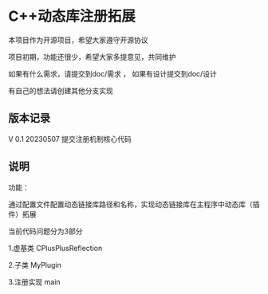 # C++动态库注册拓展

本项目作为开源项目，希望大家遵守开源协议

项目初期，功能还很少，希望大家多提意见，共同维护

如果有什么需求，请提交到doc/需求 ， 如果有设计提交到doc/设计

有自己的想法请创建其他分支实现



## 版本记录

V 0.1 20230507 提交注册机制核心代码



## 说明

功能：

通过配置文件配置动态链接库路径和名称，实现动态链接库在主程序中动态库（插件）拓展



当前代码问题分为3部分

1.虚基类 CPlusPlusReflection

2.子类  MyPlugin

3.注册实现  main









